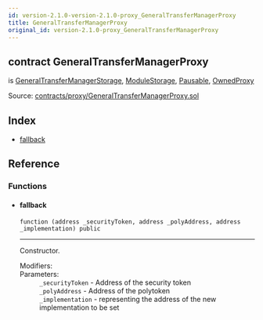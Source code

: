 ```yaml
---
id: version-2.1.0-version-2.1.0-proxy_GeneralTransferManagerProxy
title: GeneralTransferManagerProxy
original_id: version-2.1.0-proxy_GeneralTransferManagerProxy
---
```


<div class="contract-doc"><div class="contract"><h2 class="contract-header"><span class="contract-kind">contract</span> GeneralTransferManagerProxy</h2><p class="base-contracts"><span>is</span> <a href="storage_GeneralTransferManagerStorage.html">GeneralTransferManagerStorage</a><span>, </span><a href="modules_ModuleStorage.html">ModuleStorage</a><span>, </span><a href="Pausable.html">Pausable</a><span>, </span><a href="proxy_OwnedProxy.html">OwnedProxy</a></p><div class="source">Source: <a href="https://github.com/PolymathNetwork/polymath-core/blob/v2.1.0/contracts/proxy/GeneralTransferManagerProxy.sol" target="_blank">contracts/proxy/GeneralTransferManagerProxy.sol</a></div></div><div class="index"><h2>Index</h2><ul><li><a href="proxy_GeneralTransferManagerProxy.html#">fallback</a></li></ul></div><div class="reference"><h2>Reference</h2><div class="functions"><h3>Functions</h3><ul><li><div class="item function"><span id="fallback" class="anchor-marker"></span><h4 class="name">fallback</h4><div class="body"><code class="signature">function <strong></strong><span>(address _securityToken, address _polyAddress, address _implementation) </span><span>public </span></code><hr/><div class="description"><p>Constructor.</p></div><dl><dt><span class="label-modifiers">Modifiers:</span></dt><dd></dd><dt><span class="label-parameters">Parameters:</span></dt><dd><div><code>_securityToken</code> - Address of the security token</div><div><code>_polyAddress</code> - Address of the polytoken</div><div><code>_implementation</code> - representing the address of the new implementation to be set</div></dd></dl></div></div></li></ul></div></div></div>
